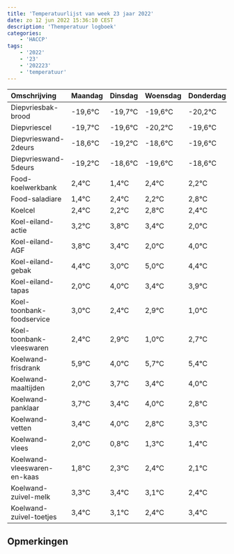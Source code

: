 ```yaml
---
title: 'Temperatuurlijst van week 23 jaar 2022'
date: zo 12 jun 2022 15:36:10 CEST
description: 'Themperatuur logboek'
categories:
    - 'HACCP'
tags:
    - '2022'
    - '23'
    - '202223'
    - 'temperatuur'
---
```

|Omschrijving|Maandag|Dinsdag|Woensdag|Donderdag|Vrijdag|Zaterdag|Zondag|
|:---|:---|:---|:---|:---|:---|:---|:---|
|Diepvriesbak-brood|-19,6°C|-19,7°C|-19,6°C|-20,2°C|-19,6°C|-20,6°C|-19,6°C|
|Diepvriescel|-19,7°C|-19,6°C|-20,2°C|-19,6°C|-20,6°C|-19,6°C|-19,8°C|
|Diepvrieswand-2deurs|-18,6°C|-19,2°C|-18,6°C|-19,6°C|-18,6°C|-18,8°C|-18,2°C|
|Diepvrieswand-5deurs|-19,2°C|-18,6°C|-19,6°C|-18,6°C|-18,8°C|-18,2°C|-18,6°C|
|Food-koelwerkbank|2,4°C|1,4°C|2,4°C|2,2°C|2,8°C|2,4°C|1,0°C|
|Food-saladiare|1,4°C|2,4°C|2,2°C|2,8°C|2,4°C|1,0°C|3,0°C|
|Koelcel|2,4°C|2,2°C|2,8°C|2,4°C|1,0°C|3,0°C|2,4°C|
|Koel-eiland-actie|3,2°C|3,8°C|3,4°C|2,0°C|4,0°C|3,4°C|3,9°C|
|Koel-eiland-AGF|3,8°C|3,4°C|2,0°C|4,0°C|3,4°C|3,9°C|2,0°C|
|Koel-eiland-gebak|4,4°C|3,0°C|5,0°C|4,4°C|4,9°C|3,0°C|4,7°C|
|Koel-eiland-tapas|2,0°C|4,0°C|3,4°C|3,9°C|2,0°C|3,7°C|3,4°C|
|Koel-toonbank-foodservice|3,0°C|2,4°C|2,9°C|1,0°C|2,7°C|2,4°C|3,0°C|
|Koel-toonbank-vleeswaren|2,4°C|2,9°C|1,0°C|2,7°C|2,4°C|3,0°C|1,8°C|
|Koelwand-frisdrank|5,9°C|4,0°C|5,7°C|5,4°C|6,0°C|4,8°C|5,3°C|
|Koelwand-maaltijden|2,0°C|3,7°C|3,4°C|4,0°C|2,8°C|3,3°C|3,4°C|
|Koelwand-panklaar|3,7°C|3,4°C|4,0°C|2,8°C|3,3°C|3,4°C|3,1°C|
|Koelwand-vetten|3,4°C|4,0°C|2,8°C|3,3°C|3,4°C|3,1°C|2,4°C|
|Koelwand-vlees|2,0°C|0,8°C|1,3°C|1,4°C|1,1°C|0,4°C|1,4°C|
|Koelwand-vleeswaren-en-kaas|1,8°C|2,3°C|2,4°C|2,1°C|1,4°C|2,4°C|2,4°C|
|Koelwand-zuivel-melk|3,3°C|3,4°C|3,1°C|2,4°C|3,4°C|3,4°C|3,7°C|
|Koelwand-zuivel-toetjes|3,4°C|3,1°C|2,4°C|3,4°C|3,4°C|3,7°C|3,2°C|

## Opmerkingen


